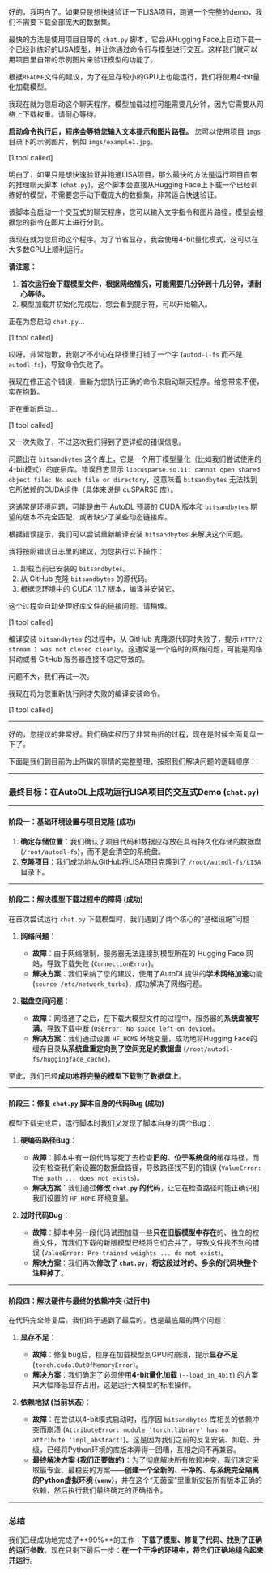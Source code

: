 好的，我明白了。如果只是想快速验证一下LISA项目，跑通一个完整的demo，我们不需要下载全部庞大的数据集。

最快的方法是使用项目自带的 `chat.py` 脚本，它会从Hugging Face上自动下载一个已经训练好的LISA模型，并让你通过命令行与模型进行交互。这样我们就可以用项目里自带的示例图片来验证模型的功能了。

根据`README`文件的建议，为了在显存较小的GPU上也能运行，我们将使用4-bit量化加载模型。

我现在就为您启动这个聊天程序。模型加载过程可能需要几分钟，因为它需要从网络上下载权重。请耐心等待。

**启动命令执行后，程序会等待您输入文本提示和图片路径。** 您可以使用项目 `imgs` 目录下的示例图片，例如 `imgs/example1.jpg`。

[1 tool called]

明白了，如果只是想快速验证并跑通LISA项目，那么最快的方法是运行项目自带的推理聊天脚本 (`chat.py`)。这个脚本会直接从Hugging Face上下载一个已经训练好的模型，不需要您手动下载庞大的数据集，非常适合快速验证。

该脚本会启动一个交互式的聊天程序，您可以输入文字指令和图片路径，模型会根据您的指令在图片上进行分割。

我现在就为您启动这个程序。为了节省显存，我会使用4-bit量化模式，这可以在大多数GPU上顺利运行。

**请注意：**
1.  **首次运行会下载模型文件，根据网络情况，可能需要几分钟到十几分钟，请耐心等待。**
2.  模型加载并初始化完成后，您会看到提示符，可以开始输入。

正在为您启动 `chat.py`...

[1 tool called]

哎呀，非常抱歉，我刚才不小心在路径里打错了一个字 (`autod-l-fs` 而不是 `autodl-fs`)，导致命令失败了。

我现在修正这个错误，重新为您执行正确的命令来启动聊天程序。给您带来不便，实在抱歉。

正在重新启动...

[1 tool called]

又一次失败了，不过这次我们得到了更详细的错误信息。

问题出在 `bitsandbytes` 这个库上，它是一个用于模型量化（比如我们尝试使用的4-bit模式）的底层库。错误日志显示 `libcusparse.so.11: cannot open shared object file: No such file or directory`，这意味着 `bitsandbytes` 无法找到它所依赖的CUDA组件（具体来说是 cuSPARSE 库）。

这通常是环境问题，可能是由于 AutoDL 预装的 CUDA 版本和 `bitsandbytes` 期望的版本不完全匹配，或者缺少了某些动态链接库。

根据错误提示，我们可以尝试重新编译安装 `bitsandbytes` 来解决这个问题。

我将按照错误日志里的建议，为您执行以下操作：
1.  卸载当前已安装的 `bitsandbytes`。
2.  从 GitHub 克隆 `bitsandbytes` 的源代码。
3.  根据您环境中的 CUDA 11.7 版本，编译并安装它。

这个过程会自动处理好库文件的链接问题。请稍候。

[1 tool called]

编译安装 `bitsandbytes` 的过程中，从 GitHub 克隆源代码时失败了，提示 `HTTP/2 stream 1 was not closed cleanly`。这通常是一个临时的网络问题，可能是网络抖动或者 GitHub 服务器连接不稳定导致的。

问题不大，我们再试一次。

我现在将为您重新执行刚才失败的编译安装命令。

[1 tool called]


---

好的，您提议的非常好。我们确实经历了非常曲折的过程，现在是时候全面复盘一下了。

下面是我们到目前为止所做的事情的完整整理，按照我们解决问题的逻辑顺序：

---

### **最终目标：在AutoDL上成功运行LISA项目的交互式Demo (`chat.py`)**

---

#### **阶段一：基础环境设置与项目克隆 (成功)**

1.  **确定存储位置**：我们确认了项目代码和数据应存放在具有持久化存储的数据盘 (`/root/autodl-fs`)，而不是会清空的系统盘。
2.  **克隆项目**：我们成功地从GitHub将LISA项目克隆到了 `/root/autodl-fs/LISA` 目录下。

---

#### **阶段二：解决模型下载过程中的障碍 (成功)**

在首次尝试运行 `chat.py` 下载模型时，我们遇到了两个核心的“基础设施”问题：

1.  **网络问题**：
    *   **故障**：由于网络限制，服务器无法连接到模型所在的 Hugging Face 网站，导致下载失败 (`ConnectionError`)。
    *   **解决方案**：我们采纳了您的建议，使用了AutoDL提供的**学术网络加速**功能 (`source /etc/network_turbo`)，成功解决了网络问题。

2.  **磁盘空间问题**：
    *   **故障**：网络通了之后，在下载大模型文件的过程中，服务器的**系统盘被写满**，导致下载中断 (`OSError: No space left on device`)。
    *   **解决方案**：我们通过设置 `HF_HOME` 环境变量，成功地将Hugging Face的缓存目录**从系统盘重定向到了空间充足的数据盘** (`/root/autodl-fs/huggingface_cache`)。

至此，我们已经**成功地将完整的模型下载到了数据盘上**。

---

#### **阶段三：修复 `chat.py` 脚本自身的代码Bug (成功)**

模型下载完成后，运行脚本时我们又发现了脚本自身的两个Bug：

1.  **硬编码路径Bug**：
    *   **故障**：脚本中有一段代码写死了去检查**旧的、位于系统盘的**缓存路径，而没有检查我们新设置的数据盘路径，导致路径找不到的错误 (`ValueError: The path ... does not exists`)。
    *   **解决方案**：我们通过**修改 `chat.py` 的代码**，让它在检查路径时能正确识别我们设置的 `HF_HOME` 环境变量。

2.  **过时代码Bug**：
    *   **故障**：脚本中另一段代码试图加载一些**只在旧版模型中存在**的、独立的权重文件，而我们下载的新版模型已经将它们合并了，导致文件找不到的错误 (`ValueError: Pre-trained weights ... do not exist`)。
    *   **解决方案**：我们再次**修改了 `chat.py`，将这段过时的、多余的代码块整个注释掉了**。

---

#### **阶段四：解决硬件与最终的依赖冲突 (进行中)**

在代码完全修复后，我们终于遇到了最后的，也是最底层的两个问题：

1.  **显存不足**：
    *   **故障**：修复bug后，程序在加载模型到GPU时崩溃，提示**显存不足** (`torch.cuda.OutOfMemoryError`)。
    *   **解决方案**：我们确定了必须使用**4-bit量化加载** (`--load_in_4bit`) 的方案来大幅降低显存占用，这是运行大模型的标准操作。

2.  **依赖地狱 (当前状态)**：
    *   **故障**：在尝试以4-bit模式启动时，程序因 `bitsandbytes` 库相关的依赖冲突而崩溃 (`AttributeError: module 'torch.library' has no attribute 'impl_abstract'`)。这是因为我们之前的反复安装、卸载、升级，已经将Python环境的库版本弄得一团糟，互相之间不再兼容。
    *   **最终解决方案 (我们正要做的)**：为了彻底解决所有依赖冲突，我们决定采取最专业、最稳妥的方案——**创建一个全新的、干净的、与系统完全隔离的Python虚拟环境 (`venv`)**，并在这个“无菌室”里重新安装所有版本正确的依赖，然后执行我们最终确定的正确指令。

---

### **总结**

我们已经成功地完成了**99%**的工作：**下载了模型、修复了代码、找到了正确的运行参数**。现在只剩下最后一步：**在一个干净的环境中，将它们正确地组合起来并运行**。
